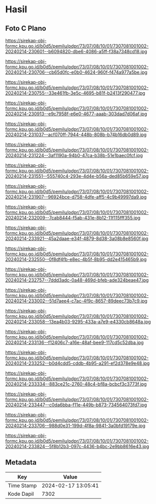 # Hasil

## Foto C Plano

https://sirekap-obj-formc.kpu.go.id/b0d5/pemilu/pdpr/73/07/08/10/01/7307081001002-20240214-230601--b6094820-dbe6-4086-a5ff-f38a7348cd18.jpg

https://sirekap-obj-formc.kpu.go.id/b0d5/pemilu/pdpr/73/07/08/10/01/7307081001002-20240214-230706--cb65d0fc-e0b0-4624-960f-f474a977a5be.jpg

https://sirekap-obj-formc.kpu.go.id/b0d5/pemilu/pdpr/73/07/08/10/01/7307081001002-20240214-230755--33e461fb-3e5c-4695-b81f-b2413f290477.jpg

https://sirekap-obj-formc.kpu.go.id/b0d5/pemilu/pdpr/73/07/08/10/01/7307081001002-20240214-230913--e9c7958f-e6e0-4677-aaab-303dad7d06af.jpg

https://sirekap-obj-formc.kpu.go.id/b0d5/pemilu/pdpr/73/07/08/10/01/7307081001002-20240214-231037--acf070ff-7944-448b-808b-b74b16db0d89.jpg

https://sirekap-obj-formc.kpu.go.id/b0d5/pemilu/pdpr/73/07/08/10/01/7307081001002-20240214-231224--3af1190a-94b0-47ca-b38b-51e1baec0fcf.jpg

https://sirekap-obj-formc.kpu.go.id/b0d5/pemilu/pdpr/73/07/08/10/01/7307081001002-20240214-231551--555740c4-293e-4d4e-b56a-ded85b659e57.jpg

https://sirekap-obj-formc.kpu.go.id/b0d5/pemilu/pdpr/73/07/08/10/01/7307081001002-20240214-231907--96924bce-d758-4dfe-aff5-4c9b49997da9.jpg

https://sirekap-obj-formc.kpu.go.id/b0d5/pemilu/pdpr/73/07/08/10/01/7307081001002-20240214-232009--7cab8444-f5ab-431e-8b12-11f115fff355.jpg

https://sirekap-obj-formc.kpu.go.id/b0d5/pemilu/pdpr/73/07/08/10/01/7307081001002-20240214-233921--45a2daae-e34f-4879-8d38-3a08b8e8560f.jpg

https://sirekap-obj-formc.kpu.go.id/b0d5/pemilu/pdpr/73/07/08/10/01/7307081001002-20240214-232550--0f8df4fb-e8ec-4b5f-8b95-dd2e415465b9.jpg

https://sirekap-obj-formc.kpu.go.id/b0d5/pemilu/pdpr/73/07/08/10/01/7307081001002-20240214-232757--7ddd3adc-0a48-469d-bfeb-ade324beae47.jpg

https://sirekap-obj-formc.kpu.go.id/b0d5/pemilu/pdpr/73/07/08/10/01/7307081001002-20240214-233002--51d7aee4-c7ac-4f9c-8657-89deec73b7c9.jpg

https://sirekap-obj-formc.kpu.go.id/b0d5/pemilu/pdpr/73/07/08/10/01/7307081001002-20240214-233058--13ea4b03-9295-433a-a7e9-e4330cb8648a.jpg

https://sirekap-obj-formc.kpu.go.id/b0d5/pemilu/pdpr/73/07/08/10/01/7307081001002-20240214-233136--f12406c7-a16e-48af-bee9-117cd5c52dba.jpg

https://sirekap-obj-formc.kpu.go.id/b0d5/pemilu/pdpr/73/07/08/10/01/7307081001002-20240214-233252--b0d4cdd5-cddb-4b95-a291-ef2d378e9e48.jpg

https://sirekap-obj-formc.kpu.go.id/b0d5/pemilu/pdpr/73/07/08/10/01/7307081001002-20240214-233334--883ce21c-2760-48c4-bf8a-bcbcf3c3773f.jpg

https://sirekap-obj-formc.kpu.go.id/b0d5/pemilu/pdpr/73/07/08/10/01/7307081001002-20240214-233447--c0da6bba-f11e-449b-b873-734564073fd7.jpg

https://sirekap-obj-formc.kpu.go.id/b0d5/pemilu/pdpr/73/07/08/10/01/7307081001002-20240214-233706--988d0e31-199d-4f8a-9841-3a0bfd19179e.jpg

https://sirekap-obj-formc.kpu.go.id/b0d5/pemilu/pdpr/73/07/08/10/01/7307081001002-20240214-233824--5f8b12b3-097c-4436-b4bc-2e9bb8616e43.jpg


## Metadata

| Key        | Value               |
| ---------- | ------------------- |
| Time Stamp | 2024-02-17 13:05:41 |
| Kode Dapil | 7302                |



